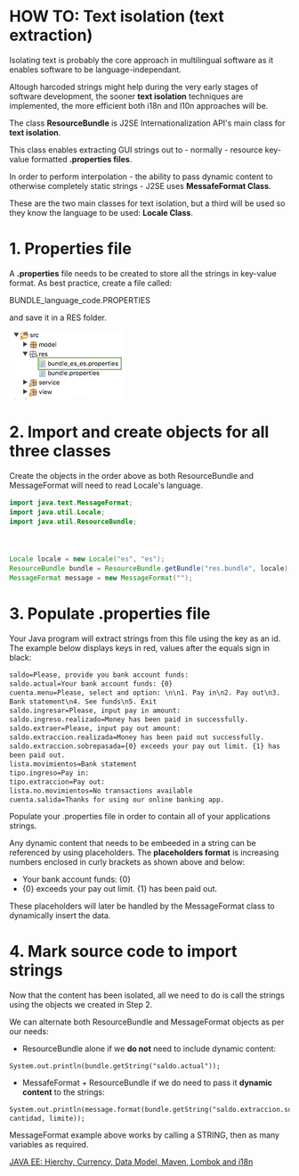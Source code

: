 # HOW TO: Text isolation (text extraction)

Isolating text is probably the core approach in multilingual software as it enables software to be language-independant.

Altough harcoded strings might help during the very early stages of software development, the sooner **text isolation** techniques are implemented, the more efficient both i18n and l10n approaches will be.

The class **ResourceBundle** is J2SE Internationalization API's main class for **text isolation**.

This class enables extracting GUI strings out to - normally - resource key-value formatted **.properties files**.

In order to perform interpolation - the ability to pass dynamic content to otherwise completely static strings - J2SE uses **MessafeFormat Class**.

These are the two main classes for text isolation, but a third will be used so they know the language to be used: **Locale Class**.

# 1. Properties file

A **.properties** file needs to be created to store all the strings in key-value format.
As best practice, create a file called:

BUNDLE_language_code.PROPERTIES

and save it in a RES folder.

<img src="/assets/images/resource.bundle.png">


# 2. Import and create objects for all three classes

Create the objects in the order above as both ResourceBundle and MessageFormat will need to read Locale's language.
``` Java
import java.text.MessageFormat;
import java.util.Locale;
import java.util.ResourceBundle;



Locale locale = new Locale("es", "es");
ResourceBundle bundle = ResourceBundle.getBundle("res.bundle", locale);
MessageFormat message = new MessageFormat("");

```
# 3. Populate .properties file
Your Java program will extract strings from this file using the key as an id.
The example below displays keys in red, values after the equals sign in black: 
``` Properties
saldo=Please, provide you bank account funds: 
saldo.actual=Your bank account funds: {0}
cuenta.menu=Please, select and option: \n\n1. Pay in\n2. Pay out\n3. Bank statement\n4. See funds\n5. Exit
saldo.ingresar=Please, input pay in amount: 
saldo.ingreso.realizado=Money has been paid in successfully.
saldo.extraer=Please, input pay out amount: 
saldo.extraccion.realizada=Money has been paid out successfully.
saldo.extraccion.sobrepasada={0} exceeds your pay out limit. {1} has been paid out.
lista.movimientos=Bank statement
tipo.ingreso=Pay in: 
tipo.extraccion=Pay out: 
lista.no.movimientos=No transactions available
cuenta.salida=Thanks for using our online banking app.
```

Populate your .properties file in order to contain all of your applications strings.

Any dynamic content that needs to be embeeded in a string can be referenced by using placeholders.
The **placeholders format** is increasing numbers enclosed in curly brackets as shown above and below:

- Your bank account funds: {0}
- {0} exceeds your pay out limit. {1} has been paid out.

These placeholders will later be handled by the MessageFormat class to dynamically insert the data.

# 4. Mark source code to import strings
Now that the content has been isolated, all we need to do is call the strings using the objects we created in Step 2.

We can alternate both ResourceBundle and MessageFormat objects as per our needs:

- ResourceBundle alone if we **do not** need to include dynamic content:
``` Properties
System.out.println(bundle.getString("saldo.actual"));
```
- MessafeFormat + ResourceBundle if we do need to pass it **dynamic content** to the strings:
``` Properties
System.out.println(message.format(bundle.getString("saldo.extraccion.sobrepasada"), cantidad, limite));
```
MessageFormat example above works by calling a STRING, then as many variables as required.


[JAVA EE: Hierchy, Currency, Data Model, Maven, Lombok and i18n	](/assets/_projects/java/BankAccount_Hierchy_Currency_i18n/)